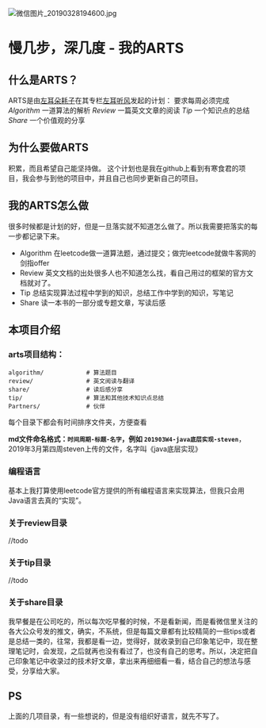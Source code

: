 ![微信图片_20190328194600.jpg](https://upload-images.jianshu.io/upload_images/11571828-c43369574838549f.jpg?imageMogr2/auto-orient/strip%7CimageView2/2/w/1240)

# 慢几步，深几度 - 我的ARTS

## 什么是ARTS？
ARTS是由[左耳朵耗子](http://weibo.com/haoel?s=6cm7D0)在其专栏[左耳听风](https://time.geekbang.org/column/48)发起的计划：
要求每周必须完成
*Algorithm* 一道算法的解析
*Review* 一篇英文文章的阅读
*Tip* 一个知识点的总结
*Share* 一个价值观的分享

## 为什么要做ARTS

积累，而且希望自己能坚持做。
这个计划也是我在github上看到有寒食君的项目，我会参与到他的项目中，并且自己也同步更新自己的项目。

## 我的ARTS怎么做

很多时候都是计划的好，但是一旦落实就不知道怎么做了。所以我需要把落实的每一步都记录下来。
- Algorithm 在leetcode做一道算法题，通过提交；做完leetcode就做牛客网的剑指offer
- Review 英文文档的出处很多人也不知道怎么找，看自己用过的框架的官方文档就对了。
- Tip 总结实现算法过程中学到的知识，总结工作中学到的知识，写笔记
- Share 读一本书的一部分或专题文章，写读后感


## 本项目介绍

### arts项目结构：
```
algorithm/            # 算法题目
review/               # 英文阅读与翻译
share/                # 读后感分享
tip/                  # 算法和其他技术知识点总结
Partners/             # 伙伴

```
每个目录下都会有时间排序文件夹，方便查看

**md文件命名格式：`时间周期-标题-名字`，例如 `201903W4-java底层实现-steven`**，2019年3月第四周steven上传的文件，名字叫《java底层实现》

### 编程语言

基本上我打算使用leetcode官方提供的所有编程语言来实现算法，但我只会用Java语言去真的“实现”。


### 关于review目录

//todo

### 关于tip目录

//todo

### 关于share目录

我早餐是在公司吃的，所以每次吃早餐的时候，不是看新闻，而是看微信里关注的各大公众号发的推文，确实，不系统，但是每篇文章都有比较精简的一些tips或者是总结一类的，往常，我都是看一边，觉得好，就收录到自己印象笔记中，现在整理笔记时，会发现，之后就再也没有看过了，也没有自己的思考。所以，决定把自己印象笔记中收录过的技术好文章，拿出来再细细看一看，结合自己的想法与感受，分享给大家。

## PS

上面的几项目录，有一些想说的，但是没有组织好语言，就先不写了。
